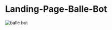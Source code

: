 # Landing-Page-Balle-Bot

![balle bot](https://user-images.githubusercontent.com/106812762/174685254-4819a663-fbc3-4362-bd93-ab8a20da8db7.PNG)
